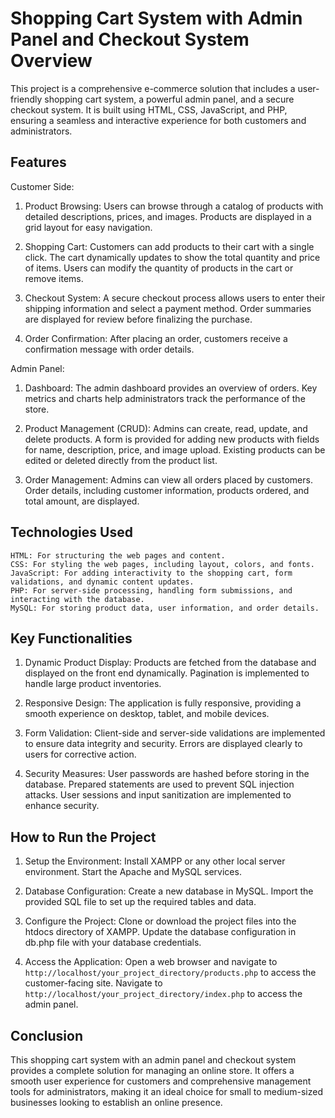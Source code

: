 # Shopping Cart System with Admin Panel and Checkout System Overview

This project is a comprehensive e-commerce solution that includes a user-friendly shopping cart system, a powerful admin panel, and a secure checkout system. It is built using HTML, CSS, JavaScript, and PHP, ensuring a seamless and interactive experience for both customers and administrators.

## Features

Customer Side:

1.  Product Browsing:
    Users can browse through a catalog of products with detailed descriptions, prices, and images.
    Products are displayed in a grid layout for easy navigation.

2.  Shopping Cart:
    Customers can add products to their cart with a single click.
    The cart dynamically updates to show the total quantity and price of items.
    Users can modify the quantity of products in the cart or remove items.

3.  Checkout System:
    A secure checkout process allows users to enter their shipping information and select a payment method.
    Order summaries are displayed for review before finalizing the purchase.

4.  Order Confirmation:
    After placing an order, customers receive a confirmation message with order details.

Admin Panel:

1.  Dashboard:
    The admin dashboard provides an overview of orders.
    Key metrics and charts help administrators track the performance of the store.

2.  Product Management (CRUD):
    Admins can create, read, update, and delete products.
    A form is provided for adding new products with fields for name, description, price, and image upload.
    Existing products can be edited or deleted directly from the product list.

3.  Order Management:
    Admins can view all orders placed by customers.
    Order details, including customer information, products ordered, and total amount, are displayed.

## Technologies Used

    HTML: For structuring the web pages and content.
    CSS: For styling the web pages, including layout, colors, and fonts.
    JavaScript: For adding interactivity to the shopping cart, form validations, and dynamic content updates.
    PHP: For server-side processing, handling form submissions, and interacting with the database.
    MySQL: For storing product data, user information, and order details.

## Key Functionalities

1.  Dynamic Product Display:
    Products are fetched from the database and displayed on the front end dynamically.
    Pagination is implemented to handle large product inventories.

2.  Responsive Design:
    The application is fully responsive, providing a smooth experience on desktop, tablet, and mobile devices.

3.  Form Validation:
    Client-side and server-side validations are implemented to ensure data integrity and security.
    Errors are displayed clearly to users for corrective action.

4.  Security Measures:
    User passwords are hashed before storing in the database.
    Prepared statements are used to prevent SQL injection attacks.
    User sessions and input sanitization are implemented to enhance security.

## How to Run the Project

1.  Setup the Environment:
    Install XAMPP or any other local server environment.
    Start the Apache and MySQL services.

2.  Database Configuration:
    Create a new database in MySQL.
    Import the provided SQL file to set up the required tables and data.

3.  Configure the Project:
    Clone or download the project files into the htdocs directory of XAMPP.
    Update the database configuration in db.php file with your database credentials.

4.  Access the Application:
    Open a web browser and navigate to `http://localhost/your_project_directory/products.php` to access the customer-facing site.
    Navigate to `http://localhost/your_project_directory/index.php` to access the admin panel.

## Conclusion

This shopping cart system with an admin panel and checkout system provides a complete solution for managing an online store. It offers a smooth user experience for customers and comprehensive management tools for administrators, making it an ideal choice for small to medium-sized businesses looking to establish an online presence.
